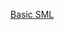 [Basic SML](https://pdfs.semanticscholar.org/presentation/4457/d27a9bf7127f48a2b70572b8ffe2efae7056.pdf)
<!-- smaple solution link -->
<!-- https://github.com/ksaveljev/Programming-Languages -->